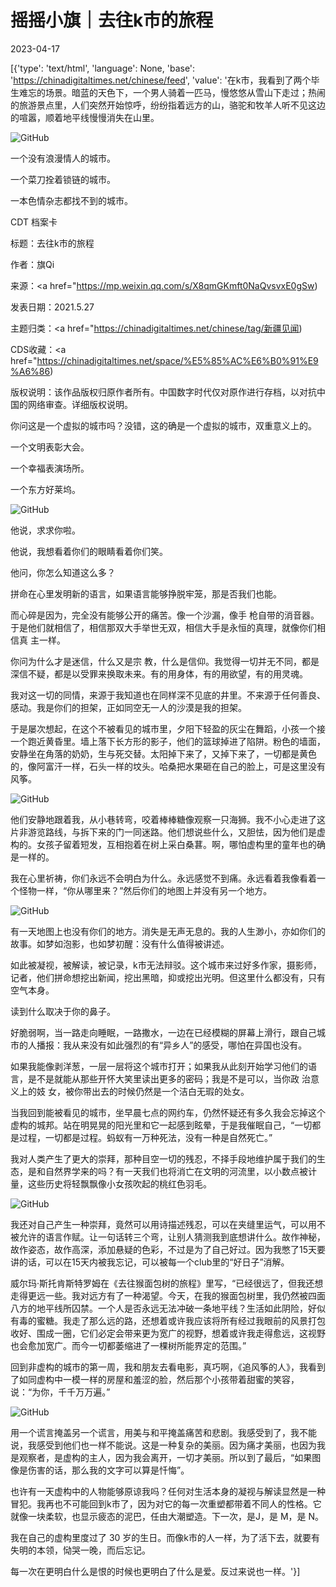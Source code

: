 # 摇摇小旗｜去往k市的旅程

2023-04-17

[{'type': 'text/html', 'language': None, 'base': 'https://chinadigitaltimes.net/chinese/feed', 'value': '在k市，我看到了两个毕生难忘的场景。暗蓝的天色下，一个男人骑着一匹马，慢悠悠从雪山下走过；热闹的旅游景点里，人们突然开始惊呼，纷纷指着远方的山，骆驼和牧羊人听不见这边的喧嚣，顺着地平线慢慢消失在山里。

![GitHub](https://chinadigitaltimes.net/chinese/files/2023/04/image-1681724062750.png)

一个没有浪漫情人的城市。

一个菜刀拴着锁链的城市。

一本色情杂志都找不到的城市。



CDT 档案卡

标题：去往k市的旅程

作者：旗Qi

来源：<a href="https://mp.weixin.qq.com/s/X8qmGKmft0NaQvsvxE0gSw)

发表日期：2021.5.27

主题归类：<a href="https://chinadigitaltimes.net/chinese/tag/新疆见闻)

CDS收藏：<a href="https://chinadigitaltimes.net/space/%E5%85%AC%E6%B0%91%E9%A6%86)

版权说明：该作品版权归原作者所有。中国数字时代仅对原作进行存档，以对抗中国的网络审查。详细版权说明。





你问这是一个虚拟的城市吗？没错，这的确是一个虚拟的城市，双重意义上的。

一个文明表彰大会。

一个幸福表演场所。

一个东方好莱坞。

![GitHub](https://chinadigitaltimes.net/chinese/files/2023/04/post-695023-643d145e895fe.)

他说，求求你啦。

他说，我想看着你们的眼睛看着你们笑。

他问，你怎么知道这么多？

拼命在心里发明新的语言，如果语言能够挣脱牢笼，那是否我们也能。

而心碎是因为，完全没有能够公开的痛苦。像一个沙漏，像手 枪自带的消音器。于是他们就相信了，相信那双大手举世无双，相信大手是永恒的真理，就像你们相信真 主一样。

你问为什么才是迷信，什么又是宗 教，什么是信仰。我觉得一切并无不同，都是深信不疑，都是以受罪来换取未来。有的用身体，有的用欲望，有的用灵魂。

我对这一切的同情，来源于我知道也在同样深不见底的井里。不来源于任何善良、感动。我是你们的担架，正如同空无一人的沙漠是我的担架。

于是屡次想起，在这个不被看见的城市里，夕阳下轻盈的灰尘在舞蹈，小孩一个接一个跑近黄昏里。墙上落下长方形的影子，他们的篮球掉进了陷阱。粉色的墙面，安静坐在角落的奶奶，生与死交替。太阳掉下来了，又掉下来了，一切都是黄色的，像阿富汗一样，石头一样的坟头。哈桑把水果砸在自己的脸上，可是这里没有风筝。

![GitHub](https://chinadigitaltimes.net/chinese/files/2023/04/post-695023-643d145e95963.)

他们安静地跟着我，从小巷转弯，咬着棒棒糖像观察一只海狮。我不小心走进了这片非游览路线，与拆下来的门一同迷路。他们想说些什么，又胆怯，因为他们是虚构的。女孩子留着短发，互相抱着在树上采白桑葚。啊，哪怕虚构里的童年也的确是一样的。

我在心里祈祷，你们永远不会明白为什么。永远感觉不到痛。永远看着我像看着一个怪物一样，“你从哪里来？”然后你们的地图上并没有另一个地方。

![GitHub](https://chinadigitaltimes.net/chinese/files/2023/04/post-695023-643d145ea61da.)

有一天地图上也没有你们的地方。消失是无声无息的。我的人生渺小，亦如你们的故事。如梦如泡影，也如梦初醒：没有什么值得被讲述。

如此被凝视，被解读，被记录，k市无法辩驳。这个城市来过好多作家，摄影师，记者，他们拼命想挖出新闻，挖出黑暗，抑或挖出光明。但这里什么都没有，只有空气本身。

读到什么取决于你的鼻子。

好脆弱啊，当一路走向睡眠，一路撒水，一边在已经模糊的屏幕上滑行，跟自己城市的人播报：我从来没有如此强烈的有“异乡人”的感受，哪怕在异国也没有。

如果我能像剥洋葱，一层一层将这个城市打开；如果我从此刻开始学习他们的语言，是不是就能从那些开怀大笑里读出更多的密码；我是不是可以，当你政 治意义上的妓 女，被你带出去的时候仍然是一个洁白无瑕的处女。

当我回到能被看见的城市，坐早晨七点的网约车，仍然怀疑还有多久我会忘掉这个虚构的城邦。站在明晃晃的阳光里和它一起感到眩晕，于是我催眠自己，“一切都是过程，一切都是过程。蚂蚁有一万种死法，没有一种是自然死亡。”

我对人类产生了更大的崇拜，那种目空一切的残忍，不择手段地维护属于我们的生态，是和自然界学来的吗？有一天我们也将消亡在文明的河流里，以小数点被计量，这些历史将轻飘飘像小女孩吹起的桃红色羽毛。

![GitHub](https://chinadigitaltimes.net/chinese/files/2023/04/post-695023-643d145eb7c07.)

我还对自己产生一种崇拜，竟然可以用诗描述残忍，可以在夹缝里运气，可以用不被允许的语言作赋。让一句话转三个弯，让别人猜测我到底想讲什么。故作神秘，故作姿态，故作高深，添加悬疑的色彩，不过是为了自己好过。因为我憋了15天要讲的话，可以在15天内被我忘记，可以被每一个club里的“好日子”消解。

威尔玛·斯托肯斯特罗姆在《去往猴面包树的旅程》里写，“已经很远了，但我还想走得更远一些。我对远方有了一种渴望。今天，在我的猴面包树里，我仍然被四面八方的地平线所囚禁。一个人是否永远无法冲破一条地平线？生活如此阴险，好似有毒的蜜糖。我走了那么远的路，还想着或许我应该将所有经过我眼前的风景打包收好、围成一圈，它们必定会带来更为宽广的视野，想着或许我走得愈远，这视野也会愈加宽广。而今一切都萎缩进了一棵树所能界定的范围。”

回到非虚构的城市的第一周，我和朋友去看电影，真巧啊，《追风筝的人》，我看到了如同虚构中一模一样的房屋和羞涩的脸，然后那个小孩带着甜蜜的笑容，说：“为你，千千万万遍。”

![GitHub](https://chinadigitaltimes.net/chinese/files/2023/04/post-695023-643d145ec4b4d.)

用一个谎言掩盖另一个谎言，用美与和平掩盖痛苦和悲剧。我感受到了，我不能说，我感受到他们也一样不能说。这是一种复杂的美丽。因为痛才美丽，也因为我是观察者，是虚构的主人，因为我会离开，一切才美丽。所以到了最后，“如果图像是伤害的话，那么我的文字可以算是忏悔”。

也许有一天虚构中的人物能够原谅我吗？任何对生活本身的凝视与解读显然是一种冒犯。我再也不可能回到k市了，因为对它的每一次重塑都带着不同人的性格。它就像一块柔软，也显示疲态的泥巴，任由大潮塑造。下一次，是J，是 M，是 N。

我在自己的虚构里度过了 30 岁的生日。而像k市的人一样，为了活下去，就要有失明的本领，恸哭一晚，而后忘记。

每一次在更明白什么是恨的时候也更明白了什么是爱。反过来说也一样。'}]
